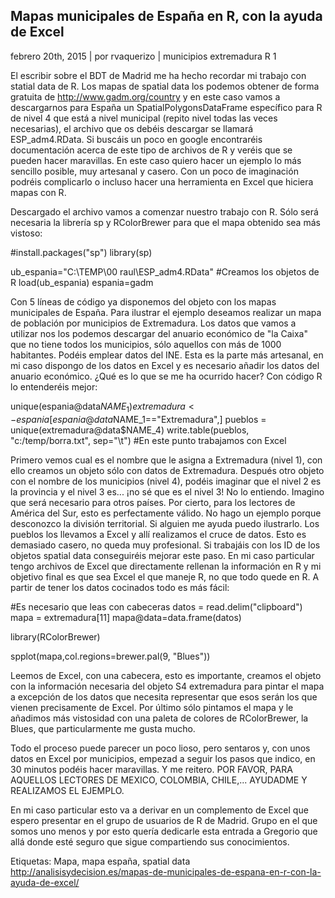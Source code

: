 ## Mapas municipales de España en R, con la ayuda de Excel

febrero 20th, 2015 | por rvaquerizo |
municipios extremadura R 1

El escribir sobre el BDT de Madrid me ha hecho recordar mi trabajo con statial data de R. Los mapas de spatial data los podemos obtener de forma gratuita de http://www.gadm.org/country y en este caso vamos a descargarnos para España un SpatialPolygonsDataFrame específico para R de nivel 4 que está a nivel municipal (repito nivel todas las veces necesarias), el archivo que os debéis descargar se llamará ESP_adm4.RData. Si buscáis un poco en google encontraréis documentación acerca de este tipo de archivos de R y veréis que se pueden hacer maravillas. En este caso quiero hacer un ejemplo lo más sencillo posible, muy artesanal y casero. Con un poco de imaginación podréis complicarlo o incluso hacer una herramienta en Excel que hiciera mapas con R.

Descargado el archivo vamos a comenzar nuestro trabajo con R. Sólo será necesaria la librería sp y RColorBrewer para que el mapa obtenido sea más vistoso:

#install.packages("sp")
library(sp)

ub_espania="C:\\TEMP\\00 raul\\ESP_adm4.RData"
#Creamos los objetos de R
load(ub_espania)
espania=gadm

Con 5 líneas de código ya disponemos del objeto con los mapas municipales de España. Para ilustrar el ejemplo deseamos realizar un mapa de población por municipios de Extremadura. Los datos que vamos a utilizar nos los podemos descargar del anuario económico de "la Caixa" que no tiene todos los municipios, sólo aquellos con más de 1000 habitantes. Podéis emplear datos del INE. Esta es la parte más artesanal, en mi caso dispongo de los datos en Excel y es necesario añadir los datos del anuario económico. ¿Qué es lo que se me ha ocurrido hacer? Con código R lo entenderéis mejor:

unique(espania@data$NAME_1)
extremadura <- espania[espania@data$NAME_1=="Extremadura",]
pueblos = unique(extremadura@data$NAME_4)
write.table(pueblos, "c:/temp/borra.txt", sep="\t")
#En este punto trabajamos con Excel

Primero vemos cual es el nombre que le asigna a Extremadura (nivel 1), con ello creamos un objeto sólo con datos de Extremadura. Después otro objeto con el nombre de los municipios (nivel 4), podéis imaginar que el nivel 2 es la provincia y el nivel 3 es... ¡no sé que es el nivel 3! No lo entiendo. Imagino que será necesario para otros países. Por cierto, para los lectores de América del Sur, esto es perfectamente válido. No hago un ejemplo porque desconozco la división territorial. Si alguien me ayuda puedo ilustrarlo. Los pueblos los llevamos a Excel y allí realizamos el cruce de datos. Esto es demasiado casero, no queda muy profesional. Si trabajáis con los ID de los objetos spatial data conseguiréis mejorar este paso. En mi caso particular tengo archivos de Excel que directamente rellenan la información en R y mi objetivo final es que sea Excel el que maneje R, no que todo quede en R. A partir de tener los datos cocinados todo es más fácil:

#Es necesario que leas con cabeceras
datos = read.delim("clipboard")
mapa = extremadura[11]
mapa@data=data.frame(datos)

library(RColorBrewer)

spplot(mapa,col.regions=brewer.pal(9, "Blues"))

Leemos de Excel, con una cabecera, esto es importante, creamos el objeto con la información necesaria  del objeto S4 extremadura para pintar el mapa a excepción de los datos que necesita representar que esos serán los que vienen precisamente de Excel. Por último sólo pintamos el mapa y le añadimos más vistosidad con  una paleta de colores de RColorBrewer, la Blues, que particularmente me gusta mucho.

Todo el proceso puede parecer un poco lioso, pero sentaros y, con unos datos en Excel por municipios, empezad a seguir los pasos que indico, en 30 minutos podéis hacer maravillas. Y me reitero. POR FAVOR, PARA AQUELLOS LECTORES DE MEXICO, COLOMBIA, CHILE,... AYUDADME Y REALIZAMOS EL EJEMPLO.

En mi caso particular esto va a derivar en un complemento de Excel que espero presentar en el grupo de usuarios de R de Madrid. Grupo en el que somos uno menos y por esto quería dedicarle esta entrada a Gregorio que allá donde esté seguro que sigue compartiendo sus conocimientos.

Etiquetas: Mapa, mapa españa, spatial data
http://analisisydecision.es/mapas-de-municipales-de-espana-en-r-con-la-ayuda-de-excel/
